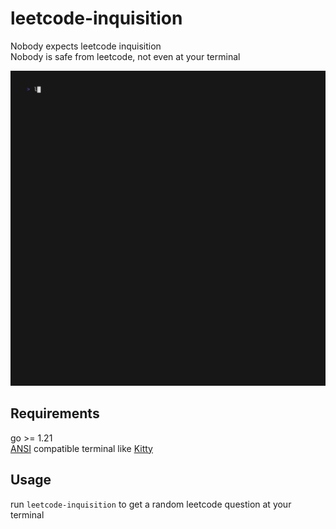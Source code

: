 # leetcode-inquisition

Nobody expects leetcode inquisition  
Nobody is safe from leetcode, not even at your terminal

![demo](examples/demo.gif)

## Requirements

go >= 1.21  
[ANSI](https://en.wikipedia.org/wiki/ANSI_escape_code) compatible terminal
like [Kitty](https://sw.kovidgoyal.net/kitty/)

## Usage

run `leetcode-inquisition` to get a random leetcode question at your terminal
